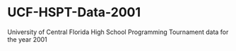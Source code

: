 # UCF-HSPT-Data-2001
 University of Central Florida High School Programming Tournament data for the year 2001
